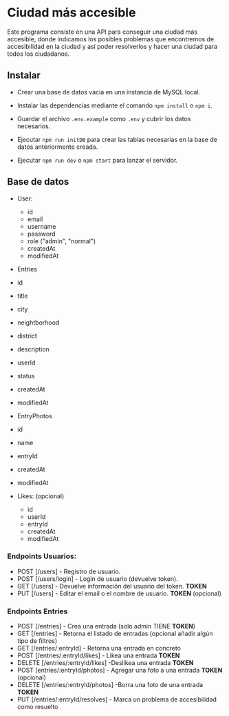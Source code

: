 # Ciudad más accesible

Este programa consiste en una API para conseguir una ciudad más accesible, donde indicamos los posibles problemas que encontremos de accesibilidad en la ciudad y así poder resolverlos y hacer una ciudad para todos los ciudadanos.

## Instalar

- Crear una base de datos vacía en una instancia de MySQL local.

- Instalar las dependencias mediante el comando `npm install` o `npm i`.

- Guardar el archivo `.env.example` como `.env` y cubrir los datos necesarios.

- Ejecutar `npm run initDB` para crear las tablas necesarias en la base de datos anteriormente creada.

- Ejecutar `npm run dev` o `npm start` para lanzar el servidor.

## Base de datos

- User:

  - id
  - email
  - username
  - password
  - role ("admin", "normal")
  - createdAt
  - modifiedAt

- Entries

- id
- title
- city
- neightborhood
- district
- description
- userId
- status
- createdAt
- modifiedAt

- EntryPhotos

- id
- name
- entryId
- createdAt
- modifiedAt

- Likes: (opcional)

  - id
  - userId
  - entryId
  - createdAt
  - modifiedAt

### Endpoints Usuarios:

- POST [/users] - Registro de usuario.
- POST [/users/login] - Login de usuario (devuelve token). 
- GET [/users] - Devuelve información del usuario del token. **TOKEN** 
- PUT [/users] - Editar el email o el nombre de usuario. **TOKEN** (opcional)

### Endpoints Entries

- POST [/entries] - Crea una entrada (solo admin TIENE **TOKEN**)
- GET [/entries] - Retorna el listado de entradas (opcional añadir algún tipo de filtros)
- GET [/entries/:entryId] - Retorna una entrada en concreto
- POST [/entries/:entryId/likes] - Likea una entrada **TOKEN**
- DELETE [/entries/:entryId/likes] -Deslikea una entrada **TOKEN**
- POST [entries/:entryId/photos] - Agregar una foto a una entrada **TOKEN** (opcional)
- DELETE [/entries/:entryId/photos] -Borra una foto de una entrada **TOKEN**
- PUT [/entries/:entryId/resolves] - Marca un problema de accesibilidad como resuelto
